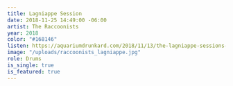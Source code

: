 ```yaml
---
title: Lagniappe Session
date: 2018-11-25 14:49:00 -06:00
artist: The Raccoonists
year: 2018
color: "#168146"
listen: https://aquariumdrunkard.com/2018/11/13/the-lagniappe-sessions-the-raccoonists/
image: "/uploads/raccoonists_lagniappe.jpg"
role: Drums
is_single: true
is_featured: true
---
```


